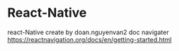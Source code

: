 # React-Native
react-Native
create by doan.nguyenvan2
doc navigater https://reactnavigation.org/docs/en/getting-started.html
